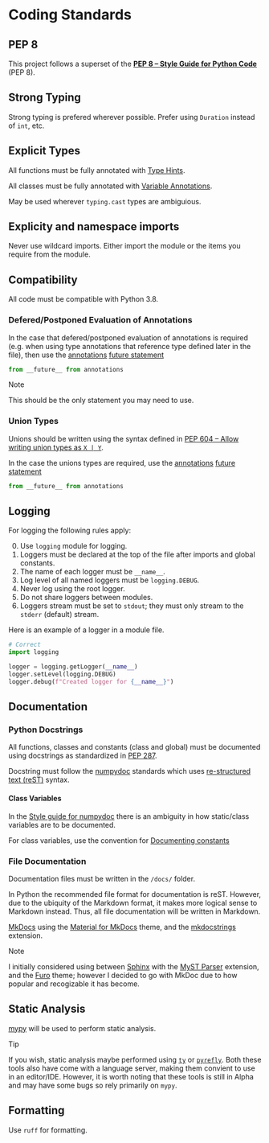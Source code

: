# Coding Standards

## PEP 8

This project follows a superset of the
[**PEP 8 – Style Guide for Python Code**](https://peps.python.org/pep-0008/) (PEP 8).

## Strong Typing

Strong typing is prefered wherever possible. Prefer using `Duration` instead of `int`, etc.

## Explicit Types

All functions must be fully annotated with [Type Hints](https://peps.python.org/pep-0484/).

All classes must be fully annotated with [Variable Annotations](https://peps.python.org/pep-0526/).

May be used wherever `typing.cast` types are ambiguious.

## Explicity and namespace imports

Never use wildcard imports. Either import the module or the items you require from
the module.

## Compatibility

All code must be compatible with Python 3.8.

### Defered/Postponed Evaluation of Annotations

In the case that defered/postponed evaluation of annotations is required
(e.g. when using type annotations that reference type defined later in the file),
then use the
[annotations](https://docs.python.org/3/library/__future__.html)
[future statement](https://docs.python.org/3/reference/simple_stmts.html#future)

```python
from __future__ from annotations
```

> [!NOTE]
> This should be the only statement you may need to use.

### Union Types

Unions should be written using the syntax defined in
[PEP 604 – Allow writing union types as `X | Y`](https://peps.python.org/pep-0604/).

In the case the unions types are required, use the
[annotations](https://docs.python.org/3/library/__future__.html)
[future statement](https://docs.python.org/3/reference/simple_stmts.html#future)

```python
from __future__ from annotations
```

## Logging

For logging the following rules apply:

0. Use `logging` module for logging.
1. Loggers must be declared at the top of the file after imports and global constants.
2. The name of each logger must be `__name__`.
3. Log level of all named loggers must be `logging.DEBUG`.
4. Never log using the root logger.
5. Do not share loggers between modules.
6. Loggers stream must be set to `stdout`;
   they must only stream to the `stderr` (default) stream.

Here is an example of a logger in a module file.

```python
# Correct
import logging

logger = logging.getLogger(__name__)
logger.setLevel(logging.DEBUG)
logger.debug(f"Created logger for {__name__}")
```

## Documentation

### Python Docstrings

All functions, classes and constants (class and global) must be documented
using docstrings as standardized in [PEP 287](https://www.python.org/dev/peps/pep-0287).

Docstring must follow the [numpydoc](https://numpydoc.readthedocs.io/en/latest/)
standards which uses [re-structured text (reST)](http://docutils.sourceforge.net/rst.html)
syntax.

#### Class Variables

In the [Style guide for numpydoc](https://numpydoc.readthedocs.io/en/latest/format.html)
there is an ambiguity in how static/class variables are to be documented.

For class variables, use the convention for
[Documenting constants](https://numpydoc.readthedocs.io/en/latest/format.html#documenting-constants)

### File Documentation

Documentation files must be written in the `/docs/` folder.

In Python the recommended file format for documentation is reST. However,
due to the ubiquity of the Markdown format, it makes more logical sense
to Markdown instead. Thus, all file documentation will be written in Markdown.

[MkDocs](https://www.mkdocs.org/) using the [Material for MkDocs](https://squidfunk.github.io/mkdocs-material/) theme, and the [mkdocstrings](https://mkdocstrings.github.io/) extension.

> [!NOTE]
> I initially considered using between [Sphinx](https://www.sphinx-doc.org/en/master/)
> with the [MyST Parser](https://myst-parser.readthedocs.io/en/latest/intro.html) extension,
> and the [Furo](https://pradyunsg.me/furo/) theme; however I decided to go with MkDoc
> due to how popular and recogizable it has become.

## Static Analysis

[mypy](https://mypy.readthedocs.io/en/stable/) will be used to perform static analysis.

> [!TIP]
> If you wish, static analysis maybe performed using
> [`ty`](https://github.com/astral-sh/ty) or [`pyrefly`](https://pyrefly.org/).
> Both these tools also have come with a language server, making them convient
> to use in an editor/IDE. However, it is worth noting that these tools is still
> in Alpha and may have some bugs so rely primarily on `mypy`.

## Formatting

Use `ruff` for formatting.
